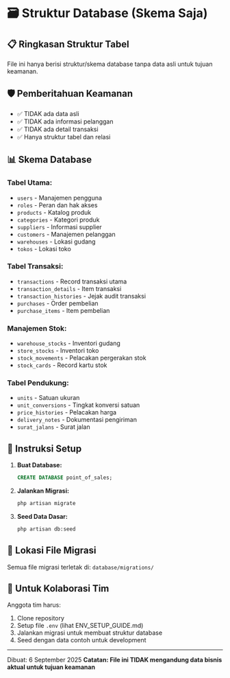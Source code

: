 # 🗃️ Struktur Database (Skema Saja)

## 📋 Ringkasan Struktur Tabel

File ini hanya berisi struktur/skema database tanpa data asli untuk tujuan keamanan.

## 🛡️ Pemberitahuan Keamanan

-   ✅ TIDAK ada data asli
-   ✅ TIDAK ada informasi pelanggan
-   ✅ TIDAK ada detail transaksi
-   ✅ Hanya struktur tabel dan relasi

## 📊 Skema Database

### Tabel Utama:

-   `users` - Manajemen pengguna
-   `roles` - Peran dan hak akses
-   `products` - Katalog produk
-   `categories` - Kategori produk
-   `suppliers` - Informasi supplier
-   `customers` - Manajemen pelanggan
-   `warehouses` - Lokasi gudang
-   `tokos` - Lokasi toko

### Tabel Transaksi:

-   `transactions` - Record transaksi utama
-   `transaction_details` - Item transaksi
-   `transaction_histories` - Jejak audit transaksi
-   `purchases` - Order pembelian
-   `purchase_items` - Item pembelian

### Manajemen Stok:

-   `warehouse_stocks` - Inventori gudang
-   `store_stocks` - Inventori toko
-   `stock_movements` - Pelacakan pergerakan stok
-   `stock_cards` - Record kartu stok

### Tabel Pendukung:

-   `units` - Satuan ukuran
-   `unit_conversions` - Tingkat konversi satuan
-   `price_histories` - Pelacakan harga
-   `delivery_notes` - Dokumentasi pengiriman
-   `surat_jalans` - Surat jalan

## 🔧 Instruksi Setup

1. **Buat Database:**

    ```sql
    CREATE DATABASE point_of_sales;
    ```

2. **Jalankan Migrasi:**

    ```bash
    php artisan migrate
    ```

3. **Seed Data Dasar:**
    ```bash
    php artisan db:seed
    ```

## 📝 Lokasi File Migrasi

Semua file migrasi terletak di: `database/migrations/`

## 🎯 Untuk Kolaborasi Tim

Anggota tim harus:

1. Clone repository
2. Setup file `.env` (lihat ENV_SETUP_GUIDE.md)
3. Jalankan migrasi untuk membuat struktur database
4. Seed dengan data contoh untuk development

---

Dibuat: 6 September 2025
**Catatan: File ini TIDAK mengandung data bisnis aktual untuk tujuan keamanan**
